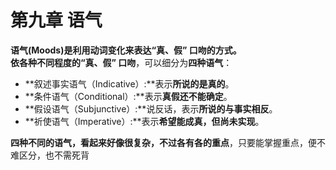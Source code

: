 # 第九章 语气

<b>**语气(Moods)**是**利用动词变化**来**表达“真、假” 口吻**的方式。  
依各种不同程度的“真、假” 口吻</b>，可以细分为<b>四种语气</b>：  
- **叙述事实语气（Indicative）:**表示<b>所说的是真的</b>。  
- **条件语气（Conditional）:**表示<b>真假还不能确定</b>。  
- **假设语气（Subjunctive）:**说反话，表示<b>所说的与事实相反</b>。  
- **祈使语气（Imperative）:**表示<b>希望能成真，但尚未实现</b>。  

<b>四种不同的语气，看起来好像很复杂，不过各有各的重点</b>，只要能掌握重点，便不难区分，也不需死背